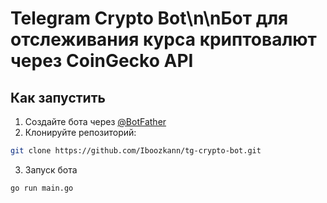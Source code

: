 ﻿# Telegram Crypto Bot\n\nБот для отслеживания курса криптовалют через CoinGecko API

## Как запустить

1. Создайте бота через [@BotFather](https://t.me/BotFather)
2. Клонируйте репозиторий: 
```bash
git clone https://github.com/Iboozkann/tg-crypto-bot.git
```
3. Запуск бота
 ```bash
go run main.go
```

